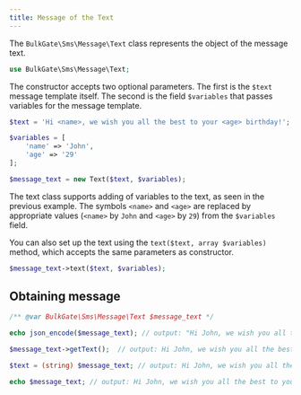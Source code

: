 ```yaml
---
title: Message of the Text
---
```


The `BulkGate\Sms\Message\Text` class represents the object of the message text.

``` php
use BulkGate\Sms\Message\Text;
```

The constructor accepts two optional parameters. The first is the `$text` message template itself. The second is the field `$variables`  that passes variables for the message template.

``` php
$text = 'Hi <name>, we wish you all the best to your <age> birthday!';

$variables = [
    'name' => 'John',
    'age' => '29'
];

$message_text = new Text($text, $variables);
``` 

The text class supports adding of variables to the text, as seen in the previous example. The symbols `<name>` and `<age>` are replaced by appropriate values (`<name>` by `John` and `<age>` by `29`) from the `$variables` field.

You can also set up the text using the `text($text, array $variables)` method, which accepts the same parameters as constructor.

``` php
$message_text->text($text, $variables);
``` 

## Obtaining message

``` php 
/** @var BulkGate\Sms\Message\Text $message_text */

echo json_encode($message_text); // output: "Hi John, we wish you all the best to your 29 birthday!"

$message_text->getText();  // output: Hi John, we wish you all the best to your 29 birthday!

$text = (string) $message_text; // output: Hi John, we wish you all the best to your 29 birthday!

echo $message_text; // output: Hi John, we wish you all the best to your 29 birthday!
```
